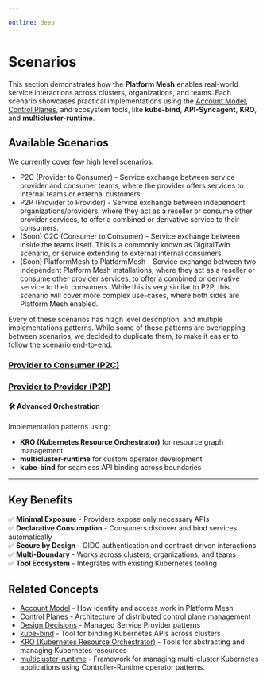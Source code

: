 ```yaml
---

outline: deep
---
```


# Scenarios

This section demonstrates how the **Platform Mesh** enables real-world service interactions across clusters, organizations, and teams. Each scenario showcases practical implementations using the [Account Model](../overview/account-model.md), [Control Planes](../overview/control-planes.md), and ecosystem tools, like **kube-bind**, **API-Syncagent**, **KRO**, and **multicluster-runtime**.

## Available Scenarios

We currently cover few high level scenarios:

* P2C (Provider to Consumer) - Service exchange between service provider and consumer teams, where the provider offers services to internal teams or external customers
* P2P (Provider to Provider) - Service exchange between independent organizations/providers, where they act as a reseller or consume other provider services, to offer a combined or derivative service to their consumers.
* (Soon) C2C (Consumer to Consumer) - Service exchange between inside the teams itself. This is a commonly known as DigitalTwin scenario, or service extending to external internal consumers.
* (Soon) PlatformMesh to PlatformMesh - Service exchange between two independent Platform Mesh installations, where they act as a reseller or consume other provider services, to offer a combined or derivative service to their consumers. While this is very similar to P2P, this scenario will cover more complex use-cases, where both sides are Platform Mesh enabled.

Every of these scenarios has hizgh level description, and multiple implementations patterns. While some of these patterns are overlapping between scenarios, we decided to duplicate them, to make it easier to follow the scenario end-to-end.

### [Provider to Consumer (P2C)](./scenarios/provider-to-consumer.md)

### [Provider to Provider (P2P)](./scenarios/provider-to-provider.md)

#### 🛠️ Advanced Orchestration
Implementation patterns using:
- **KRO (Kubernetes Resource Orchestrator)** for resource graph management
- **multicluster-runtime** for custom operator development
- **kube-bind** for seamless API binding across boundaries

---

## Key Benefits

✅ **Minimal Exposure** - Providers expose only necessary APIs  
✅ **Declarative Consumption** - Consumers discover and bind services automatically  
✅ **Secure by Design** - OIDC authentication and contract-driven interactions  
✅ **Multi-Boundary** - Works across clusters, organizations, and teams  
✅ **Tool Ecosystem** - Integrates with existing Kubernetes tooling

## Related Concepts

- [Account Model](../overview/account-model.md) - How identity and access work in Platform Mesh
- [Control Planes](../overview/control-planes.md) - Architecture of distributed control plane management  
- [Design Decisions](../overview/design-decision.md) - Managed Service Provider patterns
- [kube-bind](https://kube-bind.io) - Tool for binding Kubernetes APIs across clusters
- [KRO (Kubernetes Resource Orchestrator)](https://github.com/kubernetes-sigs/kro) - Tools for abstracting and managing Kubernetes resources
- [multicluster-runtime](https://github.com/kubernetes-sigs/multicluster-runtime) - Framework for managing multi-cluster Kubernetes applications using Controller-Runtime operator patterns.